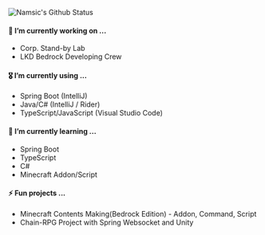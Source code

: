 <!--
**namsic6460/namsic6460** is a ✨ _special_ ✨ repository because its `README.md` (this file) appears on your GitHub profile.

Here are some ideas to get you started:

- 🔭 I’m currently working on ...
- 🌱 I’m currently learning ...
- 👯 I’m looking to collaborate on ...
- 🤔 I’m looking for help with ...
- 💬 Ask me about ...
- 📫 How to reach me: ...
- 😄 Pronouns: ...
- ⚡ Fun fact: ...

#### 🏫  I’m currently studying on ...
* Daegu Software Meister High School
-->

![Namsic's Github Status](http://github-profile-summary-cards.vercel.app/api/cards/profile-details?username=namsic6460&theme=blue_green)

#### 🔭 I’m currently working on ...

-   Corp. Stand-by Lab
-   LKD Bedrock Developing Crew

#### 🎖 I’m currently using ...

-   Spring Boot (IntelliJ)
-   Java/C# (IntelliJ / Rider)
-   TypeScript/JavaScript (Visual Studio Code)

#### 🛫 I’m currently learning ...

-   Spring Boot
-   TypeScript
-   C#
-   Minecraft Addon/Script

#### ⚡ Fun projects ...

-   Minecraft Contents Making(Bedrock Edition) - Addon, Command, Script
-   Chain-RPG Project with Spring Websocket and Unity
